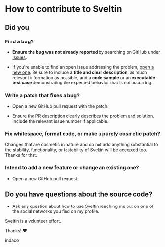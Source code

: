 # How to contribute to Sveltin

## Did you

### Find a bug?

- **Ensure the bug was not already reported** by searching on GitHub under [Issues](https://github.com/sveltinio/sveltin/issues).

- If you're unable to find an open issue addressing the problem, [open a new one](https://github.com/sveltinio/sveltin/issues/new). Be sure to include a **title and clear description**, as much relevant information as possible, and a **code sample** or an **executable test case** demonstrating the expected behavior that is not occurring.

### Write a patch that fixes a bug?

- Open a new GitHub pull request with the patch.

- Ensure the PR description clearly describes the problem and solution. Include the relevant issue number if applicable.

### Fix whitespace, format code, or make a purely cosmetic patch?

Changes that are cosmetic in nature and do not add anything substantial to the stability, functionality, or testability of Sveltin will be accepted too. Thanks for that.

### Intend to add a new feature or change an existing one?

- Open a new GitHub pull request.

## Do you have questions about the source code?

- Ask any question about how to use Sveltin reaching me out on one of the social networks you find on my profile.

Sveltin is a volunteer effort.

Thanks! :heart:

indaco
